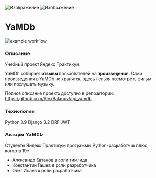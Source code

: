 
![Изображение](https://yastatic.net/q/logoaas/v2/Яндекс.svg?circle=white&color=fff&first=black) ![Изображение](https://yastatic.net/q/logoaas/v2/Практикум.svg?color=fff)

# YaMDb

![example workflow](https://github.com/oisaev/yamdb_final/actions/workflows/yamdb_workflow.yml/badge.svg)

### Описание
Учебный проект Яндекс Практикум.

YaMDb собирает **отзывы** пользователей на **произведения**. Сами произведения в YaMDb не хранятся, здесь нельзя посмотреть фильм или послушать музыку.

Полное описание проекта доступно в репозитории:
https://github.com/AlexBatanov/api_yamdb

### Технологии
Python 3.9
Django 3.2
DRF
JWT

### Авторы YaMDb

Студенты Яндекс Практикум программы Python-разработчик плюс, когорта 19+
- Александр Батанов в роли тимлида
- Константин Гашев в роли разработчика
- Олег Исаев в роли разработчика
